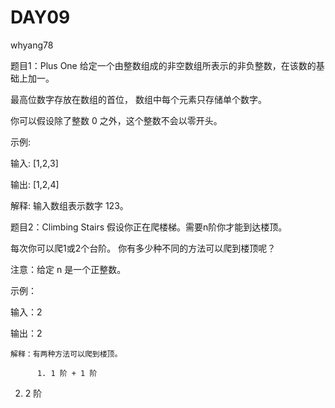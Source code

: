 ﻿# DAY09

whyang78

题目1：Plus One
  给定一个由整数组成的非空数组所表示的非负整数，在该数的基础上加一。
  

最高位数字存放在数组的首位， 数组中每个元素只存储单个数字。

  
你可以假设除了整数 0 之外，这个整数不会以零开头。


  
示例:
   

输入: [1,2,3]
   
输出: [1,2,4]
   
解释: 输入数组表示数字 123。

题目2：Climbing Stairs
  假设你正在爬楼梯。需要n阶你才能到达楼顶。

每次你可以爬1或2个台阶。
  你有多少种不同的方法可以爬到楼顶呢？
  

注意：给定 n 是一个正整数。

  

示例：

  
  输入：2
    
输出：2

    解释：有两种方法可以爬到楼顶。

          1. 1 阶 + 1 阶
          
2. 2 阶